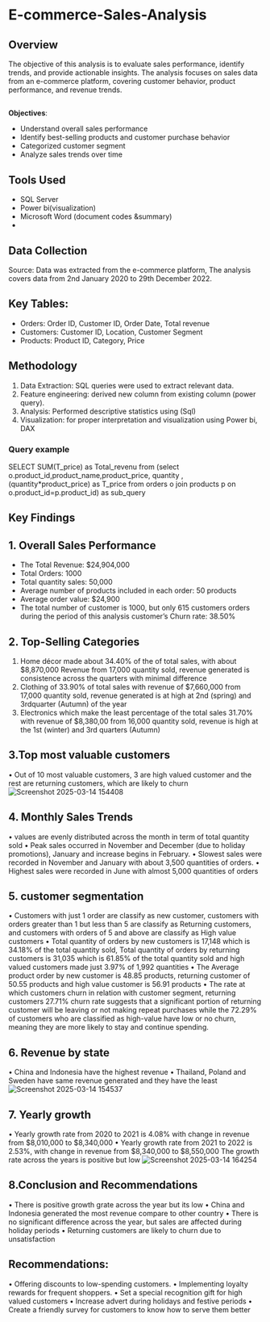 # E-commerce-Sales-Analysis
## **Overview**
The objective of this analysis is to evaluate sales performance, identify trends, and provide actionable insights. The analysis focuses on sales data from an e-commerce platform, covering customer behavior, product performance, and revenue trends.

##
**Objectives**:
-	Understand overall sales performance
-	Identify best-selling products and customer purchase behavior
-	Categorized customer segment
-	Analyze sales trends over time

## **Tools Used**
- SQL Server
- Power bi(visualization)
-  Microsoft Word (document codes &summary)
-  
## **Data Collection**
Source: Data was extracted from the e-commerce platform, The analysis covers data from 
2nd January 2020 to 29th December 2022.

## **Key Tables:**
-	Orders: Order ID, Customer ID, Order Date, Total revenue
- Customers: Customer ID, Location, Customer Segment
- Products: Product ID, Category, Price

## **Methodology**
1.	Data Extraction: SQL queries were used to extract relevant data.
2.	Feature engineering: derived new column from existing column (power query).
3.	Analysis: Performed descriptive statistics using (Sql)
4.	Visualization: for proper interpretation and visualization using Power bi, DAX

### **Query example**
SELECT SUM(T_price) as Total_revenu from (select
o.product_id,product_name,product_price, quantity ,(quantity*product_price) as T_price
from 
orders o
join products p
on o.product_id=p.product_id) as sub_query
                     
## **Key Findings**
## 1. Overall Sales Performance
- The Total Revenue: $24,904,000
- Total Orders: 1000
- Total quantity sales: 50,000
- Average number of products included in each order: 50 products
- Average order value: $24,900
- The total number of customer is 1000, but only 615 customers orders during the period of this analysis customer’s Churn rate: 38.50% 
## 2. Top-Selling Categories
1.	Home décor made about 34.40% of the of total sales, with about $8,870,000 Revenue from 17,000 quantity sold, revenue generated is consistence across the quarters with minimal difference
2.	Clothing of 33.90% of total sales with revenue of $7,660,000 from 17,000 quantity sold, revenue generated is at high at 2nd (spring)  and 3rdquarter (Autumn) of the year
3.	Electronics which make the least percentage of the total sales 31.70% with revenue of $8,380,00 from 16,000 quantity sold, revenue is high at the 1st (winter) and 3rd quarters (Autumn)

## 3.Top most valuable customers
•	Out of 10 most valuable customers, 3 are high valued customer and the rest are returning customers, which are likely to churn
![Screenshot 2025-03-14 154408](https://github.com/user-attachments/assets/acf3f7b5-4077-4061-83b9-43754505b741)

## **4. Monthly Sales Trends**
•	values are evenly distributed across the month in term of total quantity sold 
•	Peak sales occurred in November and December (due to holiday promotions), January and increase begins in February.
•	Slowest sales were recorded in November and January with about 3,500 quantities of orders.
•	Highest sales were recorded in June with almost 5,000 quantities of orders

## **5. customer segmentation**
•	Customers with just 1 order are classify as new customer, customers with orders greater than 1 but less than 5 are classify as Returning customers, and customers with orders of 5 and above are classify as High value customers 
•	Total quantity of orders by new customers is 17,148 which is 34.18% of the total quantity sold, Total quantity of orders by returning customers is 31,035 which is 61.85% of the total quantity sold and high valued customers made just 3.97% of 1,992 quantities 
•	The Average product order by new customer is 48.85 products, returning customer of 50.55 products and high value customer is 56.91 products
•	The rate at which customers churn in relation with customer segment, returning customers 27.71% churn rate suggests that a significant portion of returning customer will be leaving or not making repeat purchases while the 72.29% of customers who are classified as high-value have low or no churn, meaning they are more likely to stay and continue spending. 

## **6. Revenue by state**
•	China and Indonesia have the highest revenue 
•	Thailand, Poland and Sweden have same revenue generated and they have the least
![Screenshot 2025-03-14 154537](https://github.com/user-attachments/assets/3918a7c9-0440-4abe-9466-484c09e47498)

## **7. Yearly growth**
•	Yearly growth rate from 2020 to 2021 is 4.08% with change in revenue from $8,010,000 to $8,340,000
•	Yearly growth rate from 2021 to 2022 is 2.53%, with change in revenue from $8,340,000 to $8,550,000
The growth rate across the years is positive but low
![Screenshot 2025-03-14 164254](https://github.com/user-attachments/assets/f0eb7228-0cf1-4227-892d-b3f8dcb2e546)

## **8.Conclusion and Recommendations**
•	There is positive growth grate across the year but its low 
•	China and Indonesia generated the most revenue compare to other country
•	There is no significant difference across the year, but sales are affected during holiday periods
•	Returning customers are likely to churn due to unsatisfaction

## **Recommendations:**
•	Offering discounts to low-spending customers.
•	Implementing loyalty rewards for frequent shoppers.
•	Set a special recognition gift for high valued customers
•	Increase advert during holidays and festive periods
•	Create a friendly survey for customers to know how to serve them better 










